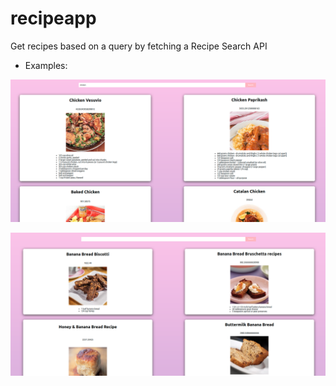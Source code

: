 # recipeapp
Get recipes based on a query by fetching a Recipe Search API

- Examples:

![alt text](./public/chicken.png)

![alt text](./public/banana.png)